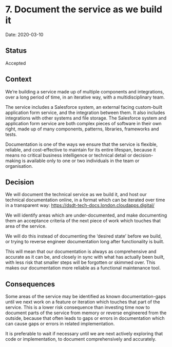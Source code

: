 # 7. Document the service as we build it

Date: 2020-03-10

## Status

Accepted

## Context

We’re building a service made up of multiple components and integrations, over a long period of time, in an iterative way, with a multidisciplinary team.  

The service includes a Salesforce system, an external facing custom-built application form service, and the integration between them. It also includes integrations with other systems and file storage. The Salesforce system and application form service are both complex pieces of software in their own right, made up of many components, patterns, libraries, frameworks and tests.  

Documentation is one of the ways we ensure that the service is flexible, reliable, and cost-effective to maintain for its entire lifespan, because it means no critical business intelligence or technical detail or decision-making is available only to one or two individuals in the team or organisation. 

## Decision

We will document the technical service as we build it, and host our technical documentation online, in a format which can be iterated over time in a transparent way: https://dsdt-tech-docs.london.cloudapps.digital/  

We will identify areas which are under-documented, and make documenting them an acceptance criteria of the next piece of work which touches that area of the service. 

We will do this instead of documenting the ‘desired state’ before we build, or trying to reverse engineer documentation long after functionality is built.  

This will mean that our documentation is always as comprehensive and accurate as it can be, and closely in sync with what has actually been built, with less risk that smaller steps will be forgotten or skimmed over. This makes our documentation more reliable as a functional maintenance tool.   

## Consequences

Some areas of the service may be identified as known documentation-gaps until we next work on a feature or iteration which touches that part of the service. This is a lower risk consequence than investing time now to document parts of the service from memory or reverse engineered from the outside, because that often leads to gaps or errors in documentation which can cause gaps or errors in related implementation.  

It is preferable to wait if necessary until we are next actively exploring that code or implementation, to document comprehensively and accurately.
